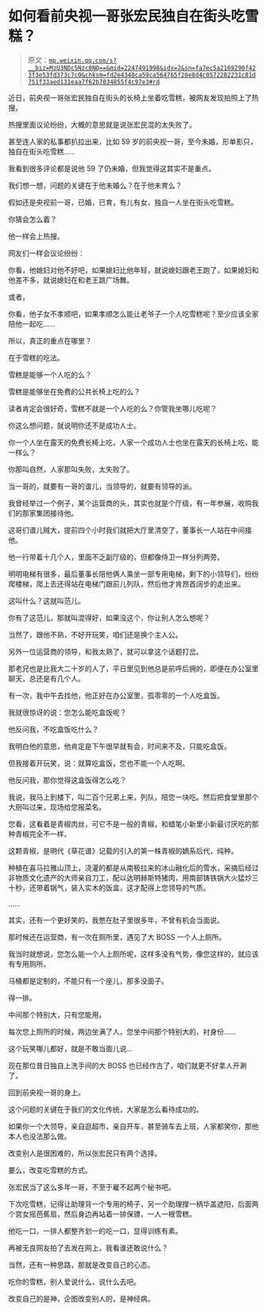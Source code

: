 # 如何看前央视一哥张宏民独自在街头吃雪糕？

> 原文：[`mp.weixin.qq.com/s?__biz=MzU3NDc5Nzc0NQ==&mid=2247491998&idx=2&sn=fa7ec5a2169290f423f3e53fd373c7c0&chksm=fd2e4340ca59ca564765f20e8d4c0572282231c81d751f33aed131eaa7f62b7034855f4c97e3#rd`](http://mp.weixin.qq.com/s?__biz=MzU3NDc5Nzc0NQ==&mid=2247491998&idx=2&sn=fa7ec5a2169290f423f3e53fd373c7c0&chksm=fd2e4340ca59ca564765f20e8d4c0572282231c81d751f33aed131eaa7f62b7034855f4c97e3#rd)

近日，前央视一哥张宏民独自在街头的长椅上坐着吃雪糕，被网友发现拍照上了热搜。

热搜里面议论纷纷，大概的意思就是说张宏民混的太失败了。

甚至连人家的私事都扒拉出来，比如 59 岁的前央视一哥，至今未婚，形单影只，独自在街头吃雪糕..... 

我看到很多评论都是说他 59 了仍未婚，但我觉得这其实不是重点。 

我们想一想，问题的关键在于他未婚么？在于他未育么？

假如还是央视前一哥，已婚，已育，有儿有女，独自一人坐在街头吃雪糕。

你猜会怎么着？

他一样会上热搜。

网友们一样会议论纷纷： 

你看，他媳妇对他不好吧，如果媳妇比他年轻，就说媳妇跟老王跑了，如果媳妇和他差不多，就说媳妇在和老王跳广场舞。

或者， 

你看，他子女不孝顺吧，如果孝顺怎么能让老爷子一个人吃雪糕呢？至少应该全家陪他一起吃......

所以，真正的重点在哪里？

在于雪糕的吃法。

雪糕是能够一个人吃的么？

雪糕是能够坐在免费的公共长椅上吃的么？

读者肯定会很好奇，雪糕不就是一个人吃的么？你管我坐哪儿吃呢？ 

你这么想问题，就说明你还不是成功人士。 

你一个人坐在露天的免费长椅上吃，人家一个成功人士也坐在露天的长椅上吃，能一样么？ 

你那叫自然，人家那叫失败，太失败了。

当一哥的，就要有一哥的谱儿，当领导的，就要有领导的派。 

我曾经举过一个例子，某个运营商的头，其实也就是个厅级，有一年参展，收购我们的那家集团接待他。 

这哥们谱儿贼大，提前四个小时我们就把大厅里清空了，董事长一人站在中间接他。

他一行带着十几个人，里面不乏副厅级的，但都像侍卫一样分列两旁。 

明明电梯有很多，最后董事长陪他俩人乘坐一部专用电梯，剩下的小领导们，纷纷爬楼梯，爬上去还得站在电梯门跟前儿列队，然后他才肯昂首阔步的走出来。

这叫什么？这就叫范儿。 

你有了这范儿，那就叫混得好，如果没这个，你让别人怎么想呢？ 

当然了，跟他不熟，不好开玩笑，咱们还是换个主人公。 

另外一位运营商的领导，和我太熟了，就可以拿这个话题打岔。

那老兄也是比我大二十岁的人了，平日里见到他总是前呼后拥的，即便在办公室里聊天，总还是有几个人。 

有一次，我中午去找他，他正好在办公室里，孤零零的一个人吃盒饭。

我就很惊讶的说：您怎么能吃盒饭呢？

他反问我，不吃盒饭吃什么？ 

我明白他的意思，他肯定是下午很早就有会，时间来不及，只能吃盒饭。

但我接着开玩笑，说：就算吃盒饭，您也不能一个人吃啊。 

他反问我，那你觉得这盒饭得怎么吃？ 

我说，我马上到楼下，叫二百个兄弟上来，列队，陪您一块吃。然后把食堂里那个大厨叫过来，现场给您报菜名。

您看，这看着是青椒肉丝，可它不是一般的青椒，和蜡笔小新里小新最讨厌吃的那种青椒完全不一样。

这颗青椒，是明代《草花谱》记载的引入的第一株青椒的嫡系后代，纯种。

种植在喜马拉雅山顶上，浇灌的都是从南极拉来的冰山融化后的雪水，采摘后经过非物质文化遗产的大师亲自刀工，配以达明赫斯特猪肉，用南部铸铁锅大火猛炒三十秒，还带着锅气，装入实木的饭盒，这才配得上您领导的气质。

...... 

其实，还有一个更好笑的，我憋在肚子里很多年，不曾有机会当面说。

那时候还在运营商，有一次在厕所里，遇见了大 BOSS 一个人上厕所。 

我当时就想说，您怎么能一个人上厕所呢，这样多没有气势，像您这样的，就应该有专用厕所。 

马桶都是定制的，不能只有一个座儿，那多没面子。

得一排。 

中间那个特别大，只有您能用。 

每次您上厕所的时候，两边坐满了人，您坐中间那个特别大的，衬身份......

这个玩笑哪儿都好，就是不敢当面儿说...

现在那位昔日独自上洗手间的大 BOSS 也已经作古了，咱们就更不好拿人开涮了。 

回到前央视一哥的身上。 

这个问题的关键在于我们的文化传统，大家是怎么看待成功的。

如果你一个大领导，亲自逛超市，亲自开车，甚至骑车去上班，人家都笑你，那他本人也没法那么做。

改变别人是很困难的，所以张宏民只有两个选择。

要么，改变吃雪糕的方式。

张宏民当了这么多年一哥，不至于雇不起两个秘书吧。

下次吃雪糕，记得让助理背一个专用的椅子，另一个助理撑一柄华盖遮阳，后面两个宫女摇芭蕉扇，然后身边再站着一排保镖，一人一根雪糕。 

他吃一口，一排人都整齐划一的吃一口，显得训练有素。

再被无良网友拍了去发在网上，我看谁还敢说什么？

当然，还有一种思路，那就是改变自己的心态。

吃你的雪糕，别人爱说什么，说什么去吧。

改变自己的是神，企图改变别人的，是神经病。

<mp-qa class="js_uneditable custom_select_card qa_iframe" data-pluginname="insertquestion" data-id="1498861289866117124" data-bizuin="MzU3NDc5Nzc0NQ==" data-title="留言区"></mp-qa>
